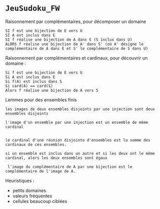 # ``JeuSudoku_FW``



    
Raisonnement par complémentaires, pour décomposer un domaine

    SI f est une bijection de E vers U
    SI A est inclus dans E
    SI f réalise une bijection de A dans S (S inclus dans U)
    ALORS f réalise une bijection de A' dans S' (où A' désigne le complémentaire de A dans E et S' le complémentaire de S dans U)

Raisonnement par complémentaires et cardinaux, pour découvrir un domaine :

    Si f est une bijection de E vers U
    Si A est inclus dans E
    Si f(A) est inclus dans S
    Si card(A) == card(S)
    Alors f réalise une bijection de A vers S
    

Lemmes pour des ensembles finis

    les images de deux ensembles disjoints par une injection sont deux ensembles disjoints

    l'image d'un ensemble par une injection est un ensemble de même cardinal
    

    le cardinal d'une réunion disjointe d'ensembles est la somme des cardinaux de ces ensembles.

    si un ensemble est inclus dans un autre et si les deux ont le même cardinal, alors les deux ensembles sont égaux

     l'image du complémentaire de A par une bijection est le complémentaire de l'image de A.


Heuristiques :
- petits domaines
- valeurs fréquentes
- cellules beaucoup ciblées

    
